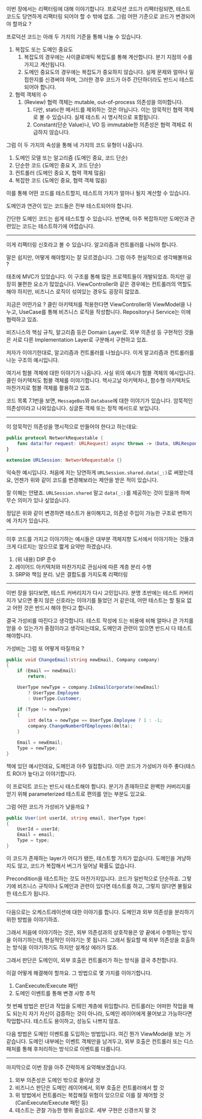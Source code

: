 이번 장에서는 리팩터링에 대해 이야기합니다. 프로덕션 코드가 리팩터링되면, 테스트 코드도 당연하게 리팩터링 되어야 할 수 밖에 없죠. 그럼 어떤 기준으로 코드가 변경되어야 할까요 ? 

프로덕션 코드는 아래 두 가지의 기준을 통해 나눌 수 있습니다.

1. 복잡도 또는 도메인 중요도
    1. 복잡도의 경우에는 사이클로매틱 복잡도를 통해 계산합니다. 분기 지점의 수를 가지고 계산됩니다.
    2. 도메인 중요도의 경우에는 복잡도가 중요하지 않습니다. 실제 문제와 얼마나 밀접한지를 신경써야 하며, 그러한 경우 코드가 아주 간단하더라도 반드시 테스트되어야 합니다.
2. 협력 객체의 수
    1. (Review) 협력 객체는 mutable, out-of-process 의존성을 의미합니다.
        1. 다만, static한 메서드를 제외하는 것은 아닙니다. 이는 암묵적인 협력 객체로 볼 수 있습니다. 실제 테스트 시 명시적으로 포함됩니다.
        2. Constant(단순 Value)나, VO 등 immutable한 의존성은 협력 객체로 취급하지 않습니다. 

그럼 이 두 가지의 속성을 통해 네 가지의 코드 유형이 나옵니다.

1. 도메인 모델 또는 알고리즘 (도메인 중요, 코드 단순)
2. 단순한 코드 (도메인 중요 X, 코드 단순)
3. 컨트롤러 (도메인 중요 X, 협력 객체 많음)
4. 복잡한 코드 (도메인 중요, 협력 객체 많음)

이를 통해 어떤 코드를 테스트할지, 테스트의 가치가 얼마나 될지 계산할 수 있습니다. 

도메인과 연관이 있는 코드들은 전부 테스트되어야 합니다. 

간단한 도메인 코드는 쉽게 테스트할 수 있습니다. 반면에, 아주 복잡하지만 도메인과 관련있는 코드는 테스트하기에 어렵습니다.

---

이게 리팩터링 신호라고 볼 수 있습니다. 알고리즘과 컨트롤러를 나눠야 합니다. 

말은 쉽지만, 어떻게 해야할지는 잘 모르겠습니다. 그럼 아주 현실적으로 생각해볼까요 ?

태초에 MVC가 있었습니다. 이 구조를 통해 많은 프로젝트들이 개발되었죠. 하지만 굉장히 불편한 요소가 많았습니다. ViewController와 같은 경우에는 컨트롤러의 역할도 해야 하지만, 비즈니스 로직이 섞여있는 경우도 굉장히 많았죠. 

지금은 어떤가요 ? 클린 아키텍처를 적용한다면 ViewController와 ViewModel을 나누고, UseCase를 통해 비즈니스 로직을 작성합니다. Repository나 Service는 이에 협력하고 있죠.

비즈니스의 핵심 규칙, 알고리즘 등은 Domain Layer로. 외부 의존성 등 구현적인 것들은 서로 다른 Implementation Layer로 구분해서 구현하고 있죠.

저자가 이야기한대로, 알고리즘과 컨트롤러를 나눴습니다. 이게 알고리즘과 컨트롤러를 나눈 구조의 예시입니다.

여기서 험블 객체에 대한 이야기가 나옵니다. 사실 위의 예시가 험블 객체의 예시입니다. 클린 아키텍처도 험블 객체를 이야기합니다. 헥사고날 아키텍처나, 함수형 아키텍처도 마찬가지로 험블 객체를 활용하고 있죠.

코드 목록 7.1번을 보면, `MessageBus`와 `Database`에 대한 이야기가 있습니다. 암묵적인 의존성이라고 나와있습니다. 싱글톤 객체 또는 정적 메서드로 보입니다.

---

이 암묵적인 의존성을 명시적으로 만들어야 한다고 하는데요:

```swift
public protocol NetworkRequestable {
    func data(for request: URLRequest) async throws -> (Data, URLResponse)
}

extension URLSession: NetworkRequestable {}
```

익숙한 예시입니다. 처음에 저는 당연하게 `URLSession.shared.data(_:)`로 써왔는데요, 언젠가 위와 같이 코드를 변경해보라는 제안을 받은 적이 있습니다.

잘 이해는 안됐죠. `URLSession.shared` 말고 `data(_:)`를 제공하는 것이 있을까 하며 무슨 의미가 있나 싶었습니다. 

정답은 위와 같이 변경하면 테스트가 용이해지고, 의존성 주입이 가능한 구조로 변하기에 가치가 있습니다.

---

이후 코드를 가지고 이야기하는 예시들은 대부분 객체지향 도서에서 이야기하는 것들과 크게 다르지는 않으므로 짧게 요약만 하겠습니다. 

1. (위 내용) DIP 준수
2. 레이어드 아키텍처와 마찬가지로 관심사에 따른 계층 분리 수행
3. SRP와 책임 분리. 낮은 결합도를 가지도록 리팩터링

---

이번 장을 읽다보면, 테스트 커버리지가 다시 고민입니다. 분명 초반에는 테스트 커버리지가 낮으면 좋지 않은 신호라는 이야기를 들었던 거 같은데, 어떤 테스트는 할 필요 없고 어떤 것은 반드시 해야 한다고 합니다.

결국 가성비를 따진다고 생각합니다. 테스트 작성에 드는 비용에 비해 얼마나 큰 가치를 얻을 수 있는가가 중점이라고 생각되는데요, 도메인과 관련이 있으면 반드시 다 테스트 해야합니다.

가성비는 그럼 또 어떻게 따질까요 ? 

```csharp
public void ChangeEmail(string newEmail, Company company)
{
    if (Email == newEmail)
        return;

    UserType newType = company.IsEmailCorporate(newEmail)
        ? UserType.Employee
        : UserType.Customer;

    if (Type != newType)
    {
        int delta = newType == UserType.Employee ? 1 : -1;
        company.ChangeNumberOfEmployees(delta);
    }

    Email = newEmail;
    Type = newType;
}
```

책에 있던 예시인데요, 도메인과 아주 밀접합니다. 이런 코드가 가성비가 아주 좋다(테스트 ROI가 높다)고 이야기합니다. 

이 프로덕트 코드는 반드시 테스트해야 합니다. 분기가 존재하므로 완벽한 커버리지를 얻기 위해 parameterized 테스트로 편의를 얻는 부분도 있고요.

그럼 어떤 코드가 가성비가 낮을까요 ?

```csharp
public User(int userId, string email, UserType type)
{
    UserId = userId;
    Email = email;
    Type = type;
}
```

이 코드가 존재하는 layer가 어디가 됐든, 테스트할 가치가 없습니다. 도메인을 겨냥하지도 않고, 코드가 복잡해서 버그가 일어날 확률도 없습니다. 

Precondition을 테스트하는 것도 마찬가지입니다. 코드가 일반적으로 단순하죠. 그렇기에 비즈니스 규칙이나 도메인과 관련이 있다면 테스트를 하고, 그렇지 않다면 불필요한 테스트가 됩니다.

---

다음으로는 오케스트레이션에 대한 이야기를 합니다. 도메인과 외부 의존성을 분리하기 위한 방법을 이야기하죠.

그래서 처음에 이야기하는 것은, 외부 의존성과의 상호작용은 양 끝에서 수행하는 방식을 이야기하는데, 현실적인 이야기는 못 됩니다. 그래서 필요할 때 외부 의존성을 호출하는 방식을 이야기하기도 하지만 설계상 에러가 많죠.

그래서 판단은 도메인이, 외부 호출은 컨트롤러가 하는 방식을 결국 추천합니다. 

이걸 어떻게 해결해야 할까요. 그 방법으로 몇 가지를 이야기합니다.

1. CanExecute/Execute 패턴
2. 도메인 이벤트를 통해 변경 사항 추적

첫 번째 방법은 판단과 작업을 도메인 계층에 위임합니다. 컨트롤러는 어떠한 작업을 해도 되는지 자기 자신이 검증하는 것이 아니라, 도메인 레이어에게 물어보고 가능하다면 작업합니다. 테스트도 용이하고, 성능도 나쁘지 않죠.

다음 방법은 도메인 이벤트를 도입하는 방법입니다. 여긴 뭔가 ViewModel을 보는 거 같습니다. 도메인 내부에는 이벤트 객체만을 남겨두고, 외부 호출은 컨트롤러 또는 디스패처를 통해 후처리하는 방식으로 이벤트를 다룹니다.

---

마지막으로 이번 장을 아주 간략하게 요약해보겠습니다.

1. 외부 의존성은 도메인 밖으로 몰아낼 것
2. 비즈니스 판단은 도메인 레이어에서, 외부 호출은 컨트롤러에서 할 것
3. 위 방법에서 컨트롤러는 복잡해질 위험이 있으므로 이를 잘 제어할 것 (CanExecute/Execute 패턴 등)
4. 테스트는 관찰 가능한 행위 중심으로. 세부 구현은 신경쓰지 말 것
